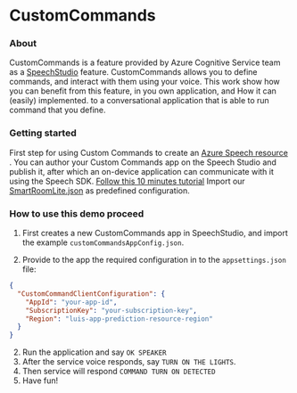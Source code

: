 ﻿# CustomCommands

### About
CustomCommands is a feature provided by Azure Cognitive Service team as a [SpeechStudio](https://speech.microsoft.com/) feature.
CustomCommands allows you to define commands, and interact with them using your voice.
This work show how you can benefit from this feature, in you own application, and How it can (easily) implemented. 
to a conversational application that is able to run command that you define.

### Getting started
First step for using Custom Commands to create an [Azure Speech resource](https://ms.portal.azure.com/#create/Microsoft.CognitiveServicesSpeechServices) . 
You can author your Custom Commands app on the Speech Studio and publish it, 
after which an on-device application can communicate with it using the Speech SDK.
[Follow this 10 minutes tutorial](https://docs.microsoft.com/en-us/azure/cognitive-services/speech-service/quickstart-custom-commands-application)
Import our [SmartRoomLite.json](Configuration/CustomCommandsApp/SmartRoomLite.json) as predefined configuration.

### How to use this demo proceed
1. First creates a new CustomCommands app in SpeechStudio, and import the example `customCommandsAppConfig.json`.

2. Provide to the app the required configuration in to the `appsettings.json` file:

```json
{
  "CustomCommandClientConfiguration": {
    "AppId": "your-app-id",
    "SubscriptionKey": "your-subscription-key",
    "Region": "luis-app-prediction-resource-region"
  }
}
```
2. Run the application and say `OK SPEAKER`
3. After the service voice responds, say `TURN ON THE LIGHTS`. 
4. Then service will respond `COMMAND TURN ON DETECTED`
5. Have fun!

